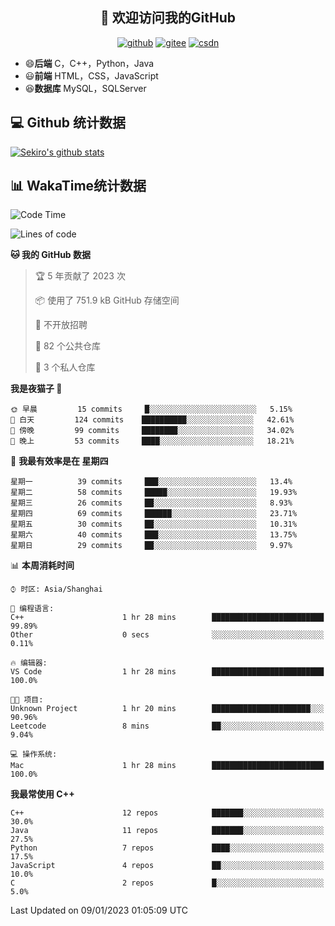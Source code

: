 <h2 align="center">👋 欢迎访问我的GitHub</h2>
<p align="center">
  <a href="https://666wxy666.github.io/"><img src="https://img.shields.io/badge/GitHub-24292e" alt="github"></a>
  <a href="https://gitee.com/wxy_666"><img src="https://img.shields.io/badge/Gitee-fe7300" alt="gitee"></a>
  <a href="https://blog.csdn.net/WXY_666"><img src="https://img.shields.io/badge/CSDN-cf000e" alt="csdn"></a>
</p>

- 😄**后端** C，C++，Python，Java
- 😃**前端** HTML，CSS，JavaScript
- 😆**数据库** MySQL，SQLServer

## 💻 Github 统计数据
[![Sekiro's github stats](https://github-readme-stats.vercel.app/api?username=666WXY666)](https://666wxy666.github.io/)

## 📊 WakaTime统计数据

<!--START_SECTION:waka-->
![Code Time](http://img.shields.io/badge/Code%20Time-1%2C436%20hrs%2047%20mins-blue)

![Lines of code](https://img.shields.io/badge/%E4%BB%8E%E3%80%8CHello%20World%E3%80%8D%E8%B5%B7%E6%88%91%E5%B7%B2%E7%BB%8F%E5%86%99%E4%BA%86--329%20Thousand%20%E8%A1%8C%E4%BB%A3%E7%A0%81-blue)

**🐱 我的 GitHub 数据** 

> 🏆 5 年贡献了 2023 次
 > 
> 📦  使用了 751.9 kB GitHub 存储空间 
 > 
> 🚫 不开放招聘
 > 
> 📜 82 个公共仓库 
 > 
> 🔑 3 个私人仓库  
 > 
**我是夜猫子 🦉** 

```text
🌞 早晨         15 commits     █░░░░░░░░░░░░░░░░░░░░░░░░   5.15% 
🌆 白天         124 commits    ██████████░░░░░░░░░░░░░░░   42.61% 
🌃 傍晚         99 commits     ████████░░░░░░░░░░░░░░░░░   34.02% 
🌙 晚上         53 commits     ████░░░░░░░░░░░░░░░░░░░░░   18.21%

```
📅 **我最有效率是在 星期四** 

```text
星期一          39 commits     ███░░░░░░░░░░░░░░░░░░░░░░   13.4% 
星期二          58 commits     █████░░░░░░░░░░░░░░░░░░░░   19.93% 
星期三          26 commits     ██░░░░░░░░░░░░░░░░░░░░░░░   8.93% 
星期四          69 commits     ██████░░░░░░░░░░░░░░░░░░░   23.71% 
星期五          30 commits     ██░░░░░░░░░░░░░░░░░░░░░░░   10.31% 
星期六          40 commits     ███░░░░░░░░░░░░░░░░░░░░░░   13.75% 
星期日          29 commits     ██░░░░░░░░░░░░░░░░░░░░░░░   9.97%

```


📊 **本周消耗时间** 

```text
⌚︎ 时区: Asia/Shanghai

💬 编程语言: 
C++                      1 hr 28 mins        █████████████████████████   99.89% 
Other                    0 secs              ░░░░░░░░░░░░░░░░░░░░░░░░░   0.11%

🔥 编辑器: 
VS Code                  1 hr 28 mins        █████████████████████████   100.0%

🐱‍💻 项目: 
Unknown Project          1 hr 20 mins        ██████████████████████░░░   90.96% 
Leetcode                 8 mins              ██░░░░░░░░░░░░░░░░░░░░░░░   9.04%

💻 操作系统: 
Mac                      1 hr 28 mins        █████████████████████████   100.0%

```

**我最常使用 C++** 

```text
C++                      12 repos            ███████░░░░░░░░░░░░░░░░░░   30.0% 
Java                     11 repos            ███████░░░░░░░░░░░░░░░░░░   27.5% 
Python                   7 repos             ████░░░░░░░░░░░░░░░░░░░░░   17.5% 
JavaScript               4 repos             ██░░░░░░░░░░░░░░░░░░░░░░░   10.0% 
C                        2 repos             █░░░░░░░░░░░░░░░░░░░░░░░░   5.0%

```



 Last Updated on 09/01/2023 01:05:09 UTC
<!--END_SECTION:waka-->

<!--
**666WXY666/666WXY666** is a ✨ _special_ ✨ repository because its `README.md` (this file) appears on your GitHub profile.

Here are some ideas to get you started:

- 🔭 I’m currently working on ...
- 🌱 I’m currently learning ...
- 👯 I’m looking to collaborate on ...
- 🤔 I’m looking for help with ...
- 💬 Ask me about ...
- 📫 How to reach me: ...
- 😄 Pronouns: ...
- ⚡ Fun fact: ...
-->
